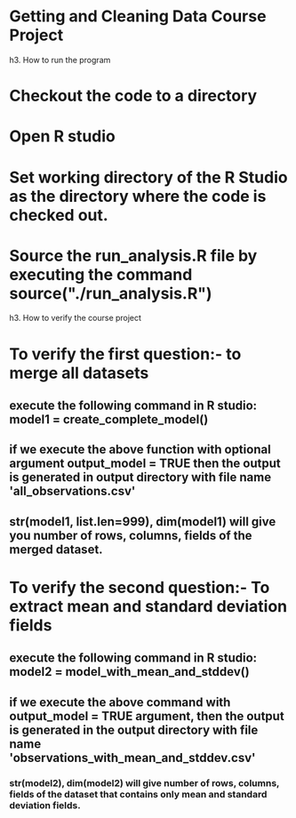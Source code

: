 Getting and Cleaning Data Course Project
========================================

h3. How to run the program
# Checkout the code to a directory
# Open R studio
# Set working directory of the R Studio as the directory where the code is checked out.
# Source the run_analysis.R file by executing the command source("./run_analysis.R")

h3. How to verify the course project
# To verify the first question:- to merge all datasets
## execute the following command in R studio: model1 = create_complete_model()
## if we execute the above function with optional argument output_model = TRUE then the output is generated in output directory with file name 'all_observations.csv'
## str(model1, list.len=999), dim(model1) will give you number of rows, columns, fields of the merged dataset.
# To verify the second question:- To extract mean and standard deviation fields
## execute the following command in R studio: model2 = model_with_mean_and_stddev()
## if we execute the above command with output_model = TRUE argument, then the output is generated in the output directory with file name 'observations_with_mean_and_stddev.csv'
### str(model2), dim(model2) will give number of rows, columns, fields of the dataset that contains only mean and standard deviation fields.
